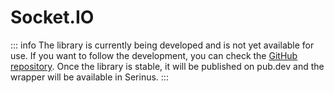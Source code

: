 # Socket.IO

::: info
The library is currently being developed and is not yet available for use. If you want to follow the development, you can check the [GitHub repository](https://github.com/avesbox/dart_socket_io). Once the library is stable, it will be published on pub.dev and the wrapper will be available in Serinus.
:::